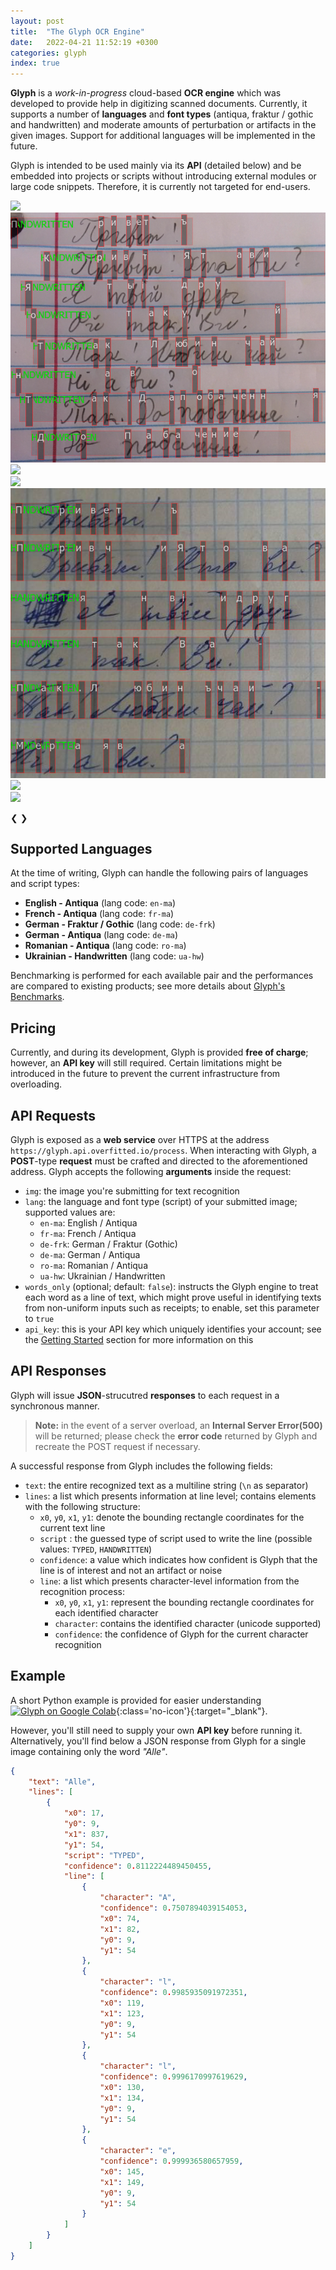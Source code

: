 ```yaml
---
layout: post
title:  "The Glyph OCR Engine"
date:   2022-04-21 11:52:19 +0300
categories: glyph
index: true
---
```



**Glyph** is a *work-in-progress* cloud-based **OCR engine** which was developed to provide help in digitizing scanned documents.
Currently, it supports a number of **languages** and **font types** (antiqua, fraktur / gothic and handwritten) and moderate amounts of perturbation or artifacts in the given images. Support for additional languages will be implemented in the future.

Glyph is intended to be used mainly via its **API** (detailed below) and be embedded into projects or scripts without introducing external modules or large code snippets. Therefore, it is currently not targeted for end-users.

<div class="slideshow-container">
  <div class="slide fade">
    <img src="/assets/img/index_sections/text_recognition/de-frk-demo.png">
  </div>

  <div class="slide fade">
    <img src="/assets/img/index_sections/text_recognition/ua-hw-demo.png">
  </div>

  <div class="slide fade">
    <img src="/assets/img/index_sections/text_recognition/en-ma-demo.png">
  </div>

  <div class="slide fade">
    <img src="/assets/img/index_sections/text_recognition/fr-ma-demo.png">
  </div>

  <div class="slide fade">
    <img src="/assets/img/index_sections/text_recognition/ua-hw-demo2.png">
  </div>

  <div class="slide fade">
    <img src="/assets/img/index_sections/text_recognition/ro-ma-demo.png">
  </div>

  <div class="slide fade">
    <img src="/assets/img/index_sections/text_recognition/de-ma-demo.png">
  </div>

  <span class="prev" onclick="plusSlides(-1)">&#10094;</span>
  <span class="next" onclick="plusSlides(1)">&#10095;</span>
</div>


## Supported Languages

At the time of writing, Glyph can handle the following pairs of languages and script types:

- **English - Antiqua** (lang code: `en-ma`)
- **French - Antiqua** (lang code: `fr-ma`)
- **German - Fraktur / Gothic** (lang code: `de-frk`)
- **German - Antiqua** (lang code: `de-ma`)
- **Romanian - Antiqua** (lang code: `ro-ma`)
- **Ukrainian - Handwritten** (lang code: `ua-hw`)

Benchmarking is performed for each available pair and the performances are compared to existing products; see more details about [Glyph's Benchmarks](/glyph/comparison-of-ocr-engines).

## Pricing

Currently, and during its development, Glyph is provided **free of charge**; however, an **API key** will still required.
Certain limitations might be introduced in the future to prevent the current infrastructure from overloading.

## API Requests

Glyph is exposed as a **web service** over HTTPS at the address `https://glyph.api.overfitted.io/process`.
When interacting with Glyph, a **POST**-type **request** must be crafted and directed to the aforementioned address. Glyph accepts the following **arguments** inside the request:

* `img`: the image you're submitting for text recognition
* `lang`: the language and font type (script) of your submitted image; supported values are:
    * `en-ma`: English / Antiqua
    * `fr-ma`: French / Antiqua
    * `de-frk`: German / Fraktur (Gothic)
    * `de-ma`: German / Antiqua 
    * `ro-ma`: Romanian / Antiqua
    * `ua-hw`: Ukrainian / Handwritten
* `words_only` (optional; default: `false`): instructs the Glyph engine to treat each word as a line of text, which might prove useful in identifying texts from non-uniform inputs such as receipts; to enable, set this parameter to `true`
* `api_key`: this is your API key which uniquely identifies your account; see the [Getting Started](/get-started) section for more information on this


## API Responses

Glyph will issue **JSON**-strucutred **responses** to each request in a synchronous manner.

> **Note:** in the event of a server overload, an **Internal Server Error(500)** will be returned; please check the **error code** returned by Glyph and recreate the POST request if necessary. 

A successful response from Glyph includes the following fields:
* `text`: the entire recognized text as a multiline string (`\n` as separator)
* `lines`: a list which presents information at line level; contains elements with the following structure:
    * `x0`, `y0`, `x1`, `y1`: denote the bounding rectangle coordinates for the current text line
    * `script` : the guessed type of script used to write the line (possible values: `TYPED`, `HANDWRITTEN`)
    * `confidence`: a value which indicates how confident is Glyph that the line is of interest and not an artifact or noise
    * `line`: a list which presents character-level information from the recognition process:
        * `x0`, `y0`, `x1`, `y1`: represent the bounding rectangle coordinates for each identified character
        * `character`: contains the identified character (unicode supported)
        * `confidence`: the confidence of Glyph for the current character recognition

## Example

A short Python example is provided for easier understanding [![Glyph on Google Colab](https://colab.research.google.com/assets/colab-badge.svg)](https://colab.research.google.com/drive/1Ld9f0I_Wl74EH16fUVneKmIavPept5C8?usp=sharing){:class='no-icon'}{:target="_blank"}.

However, you'll still need to supply your own **API key** before running it.
Alternatively, you'll find below a JSON response from Glyph for a single image containing only the word *"Alle"*.
```json
{
    "text": "Alle",
    "lines": [
        {
            "x0": 17,
            "y0": 9,
            "x1": 837,
            "y1": 54,
            "script": "TYPED",
            "confidence": 0.8112224489450455,
            "line": [
                {
                    "character": "A",
                    "confidence": 0.7507894039154053,
                    "x0": 74,
                    "x1": 82,
                    "y0": 9,
                    "y1": 54
                },
                {
                    "character": "l",
                    "confidence": 0.9985935091972351,
                    "x0": 119,
                    "x1": 123,
                    "y0": 9,
                    "y1": 54
                },
                {
                    "character": "l",
                    "confidence": 0.9996170997619629,
                    "x0": 130,
                    "x1": 134,
                    "y0": 9,
                    "y1": 54
                },
                {
                    "character": "e",
                    "confidence": 0.999936580657959,
                    "x0": 145,
                    "x1": 149,
                    "y0": 9,
                    "y1": 54
                }
            ]
        }
    ]
}
```